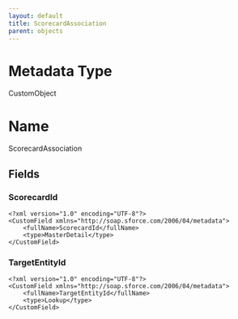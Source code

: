 ```yaml
---
layout: default
title: ScorecardAssociation
parent: objects
---
```

# Metadata Type
CustomObject

# Name
ScorecardAssociation
## Fields
### ScorecardId

```
<?xml version="1.0" encoding="UTF-8"?>
<CustomField xmlns="http://soap.sforce.com/2006/04/metadata">
    <fullName>ScorecardId</fullName>
    <type>MasterDetail</type>
</CustomField>
```
### TargetEntityId

```
<?xml version="1.0" encoding="UTF-8"?>
<CustomField xmlns="http://soap.sforce.com/2006/04/metadata">
    <fullName>TargetEntityId</fullName>
    <type>Lookup</type>
</CustomField>
```
